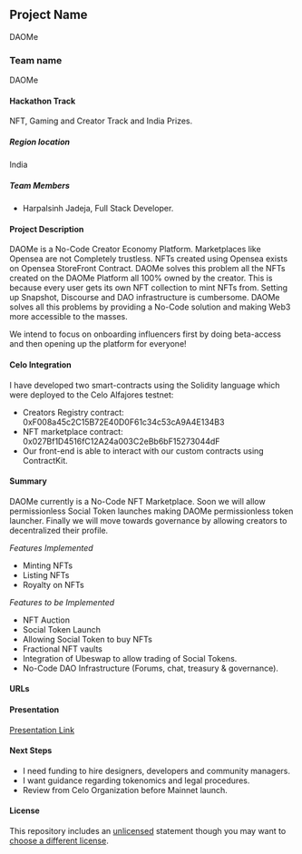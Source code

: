 ## Project Name

DAOMe

### Team name

DAOMe

#### Hackathon Track

NFT, Gaming and Creator Track and India Prizes.

##### Region location

India

##### Team Members

-   Harpalsinh Jadeja, Full Stack Developer.

#### Project Description

DAOMe is a No-Code Creator Economy Platform. Marketplaces like Opensea are not Completely trustless. NFTs created using Opensea exists on Opensea StoreFront Contract. DAOMe solves this problem all the NFTs created on the DAOMe Platform all 100% owned by the creator. This is because every user gets its own NFT collection to mint NFTs from. Setting up Snapshot, Discourse and DAO infrastructure is cumbersome. DAOMe solves all this problems by providing a No-Code solution and making Web3 more accessible to the masses.

We intend to focus on onboarding influencers first by doing beta-access and then opening up the platform for everyone!

#### Celo Integration

I have developed two smart-contracts using the Solidity language which were deployed to the Celo Alfajores testnet:

-   Creators Registry contract: 0xF008a45c2C15B72E40D0F61c34c53cA9A4E134B3
-   NFT marketplace contract: 0x027Bf1D4516fC12A24a003C2eBb6bF15273044dF
-   Our front-end is able to interact with our custom contracts using ContractKit.

#### Summary

DAOMe currently is a No-Code NFT Marketplace. Soon we will allow permissionless Social Token launches making DAOMe permissionless token launcher. Finally we will move towards governance by allowing creators to decentralized their profile.

_Features Implemented_

-   Minting NFTs
-   Listing NFTs
-   Royalty on NFTs

_Features to be Implemented_

-   NFT Auction
-   Social Token Launch
-   Allowing Social Token to buy NFTs
-   Fractional NFT vaults
-   Integration of Ubeswap to allow trading of Social Tokens.
-   No-Code DAO Infrastructure (Forums, chat, treasury & governance).

#### URLs

#### Presentation

[Presentation Link](https://www.canva.com/design/DAEw_h4rnLo/YZQYpvtmXikNyNVV3MQMGg/view?utm_content=DAEw_h4rnLo&utm_campaign=designshare&utm_medium=link&utm_source=sharebutton#1)

#### Next Steps

-   I need funding to hire designers, developers and community managers.
-   I want guidance regarding tokenomics and legal procedures.
-   Review from Celo Organization before Mainnet launch.

#### License

This repository includes an [unlicensed](http://unlicense.org/) statement though you may want to [choose a different license](https://choosealicense.com/).
